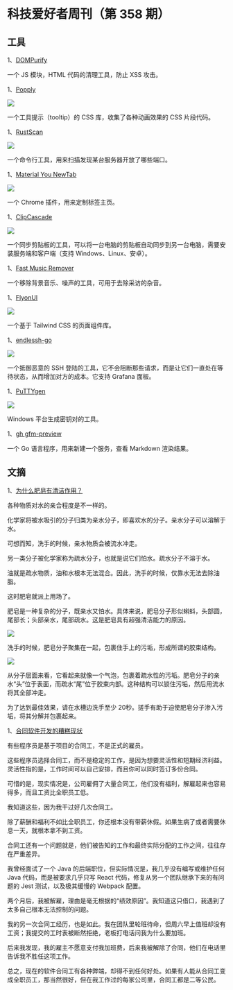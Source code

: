# 科技爱好者周刊（第 358 期）

## 工具

1、[DOMPurify](https://github.com/cure53/DOMPurify)

一个 JS 模块，HTML 代码的清理工具，防止 XSS 攻击。

1、[Popply](https://github.com/JhojanGgarcia/PopplyLibrary)

![](https://cdn.beekka.com/blogimg/asset/202407/bg2024070403.webp)

一个工具提示（tooltip）的 CSS 库，收集了各种动画效果的 CSS 片段代码。

1、[RustScan](https://github.com/RustScan/RustScan)

![](https://cdn.beekka.com/blogimg/asset/202308/bg2023082609.webp)

一个命令行工具，用来扫描发现某台服务器开放了哪些端口。

1、[Material You NewTab](https://github.com/XengShi/materialYouNewTab)

![](https://cdn.beekka.com/blogimg/asset/202410/bg2024100501.webp)

一个 Chrome 插件，用来定制标签主页。

1、[ClipCascade](https://github.com/Sathvik-Rao/ClipCascade)

![](https://cdn.beekka.com/blogimg/asset/202410/bg2024100503.webp)

一个同步剪贴板的工具，可以将一台电脑的剪贴板自动同步到另一台电脑，需要安装服务端和客户端（支持 Windows、Linux、安卓）。

1、[Fast Music Remover](https://github.com/omeryusufyagci/fast-music-remover)

一个移除背景音乐、噪声的工具，可用于去除采访的杂音。

1、[FlyonUI](https://flyonui.com/)

![](https://cdn.beekka.com/blogimg/asset/202410/bg2024100504.webp)

一个基于 Tailwind CSS 的页面组件库。

1、[endlessh-go](https://github.com/shizunge/endlessh-go)

![](https://cdn.beekka.com/blogimg/asset/202403/bg2024032905.webp)

一个抵御恶意的 SSH 登陆的工具，它不会阻断那些请求，而是让它们一直处在等待状态，从而增加对方的成本。它支持 Grafana 面板。

1、[PuTTYgen](https://puttykeyinfo.com/)

![](https://cdn.beekka.com/blogimg/asset/202403/bg2024033001.webp)

Windows 平台生成密钥对的工具。

1、[gh gfm-preview](https://github.com/thiagokokada/gh-gfm-preview)

一个 Go 语言程序，用来新建一个服务，查看 Markdown 渲染结果。

## 文摘

1、[为什么肥皂有清洁作用？](https://theconversation.com/how-does-soap-keep-you-clean-a-chemist-explains-the-science-of-soap-247559)

各种物质对水的亲合程度是不一样的。

化学家将被水吸引的分子归类为亲水分子，即喜欢水的分子。亲水分子可以溶解于水。

可想而知，洗手的时候，亲水物质会被流水冲走。

另一类分子被化学家称为疏水分子，也就是说它们怕水。疏水分子不溶于水。

油就是疏水物质，油和水根本无法混合。因此，洗手的时候，仅靠水无法去除油脂。

这时肥皂就派上用场了。

肥皂是一种复杂的分子，既亲水又怕水。具体来说，肥皂分子形似蝌蚪，头部圆，尾部长；头部亲水，尾部疏水。这是肥皂具有超强清洁能力的原因。

![](https://cdn.beekka.com/blogimg/asset/202504/bg2025043005.webp)

洗手的时候，肥皂分子聚集在一起，包裹住手上的污垢，形成所谓的胶束结构。

![](https://cdn.beekka.com/blogimg/asset/202504/bg2025043006.webp)

从分子层面来看，它看起来就像一个气泡，包裹着疏水性的污垢。肥皂分子的亲水“头”位于表面，而疏水“尾”位于胶束内部。这种结构可以锁住污垢，然后用流水将其全部冲走。

为了达到最佳效果，请在水槽边洗手至少 20秒。搓手有助于迫使肥皂分子渗入污垢，将其分解并包裹起来。

1、[合同软件开发的糟糕现状](https://smustafa.blog/2025/04/30/the-abysmal-state-of-contract-software-development/)

有些程序员是基于项目的合同工，不是正式的雇员。

这些程序员选择合同工，而不是稳定的工作，是因为想要灵活性和短期经济利益。灵活性指的是，工作时间可以自己安排，而且你可以同时签订多份合同。

可惜的是，现实情况是，公司雇佣了大量合同工，他们没有福利，解雇起来也容易得多，而且工资比全职员工低。

我知道这些，因为我干过好几次合同工。

除了薪酬和福利不如比全职员工，你还根本没有带薪休假。如果生病了或者需要休息一天，就根本拿不到工资。

合同工还有一个问题就是，他们被告知的工作和最终实际分配的工作之间，往往存在严重差异。

我曾经面试了一个 Java 的后端职位，但实际情况是，我几乎没有编写或维护任何 Java 代码，而是被要求几乎只写 React 代码，修复从另一个团队继承下来的有问题的 Jest 测试，以及极其缓慢的 Webpack 配置。

两个月后，我被解雇，理由是毫无根据的“绩效原因”。我知道这只借口，我遇到了太多自己根本无法控制的问题。

我的另一次合同工经历，也是如此。我在团队里轮班待命，但周六早上值班却没有工资；我提交的工时表被断然拒绝，老板打电话问我为什么要加班。

后来我发现，我的雇主不愿意支付我加班费，后来我被解除了合同，他们在电话里告诉我不胜任这项工作。

总之，现在的软件合同工有各种弊端，却得不到任何好处。如果有人能从合同工变成全职员工，那当然很好，但在我工作过的每家公司里，合同工都是二等公民。

